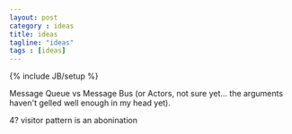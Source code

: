 ```yaml
---
layout: post
category : ideas
title: ideas
tagline: "ideas"
tags : [ideas]
---
```

{% include JB/setup %}


Message Queue vs Message Bus (or Actors, not sure yet... the arguments haven't gelled well enough in my head yet).


4? visitor pattern is an abonination